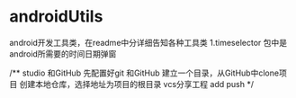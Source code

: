 # androidUtils
android开发工具类，在readme中分详细告知各种工具类
 1.timeselector 包中是android所需要的时间日期弹窗



/**
studio 和GitHub 
先配置好git 和GitHub
建立一个目录，从GitHub中clone项目
创建本地仓库，选择地址为项目的根目录
vcs分享工程
add push
*/



